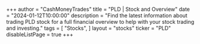 +++
author = "CashMoneyTrades"
title = "PLD | Stock and Overview"
date = "2024-01-12T10:00:00"
description = "Find the latest information about trading PLD stock for a full financial overview to help with your stock trading and investing."
tags = [
   "Stocks",
]
layout = "stocks"
ticker = "PLD"
disableListPage = true
+++
